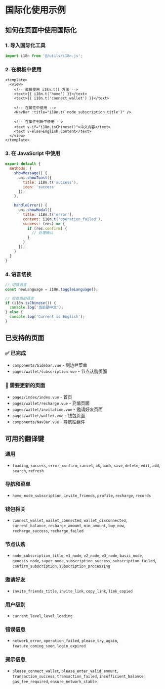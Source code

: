 # 国际化使用示例

## 如何在页面中使用国际化

### 1. 导入国际化工具
```javascript
import i18n from '@/utils/i18n.js';
```

### 2. 在模板中使用
```vue
<template>
  <view>
    <!-- 直接使用 i18n.t() 方法 -->
    <text>{{ i18n.t('home') }}</text>
    <text>{{ i18n.t('connect_wallet') }}</text>
    
    <!-- 在属性中使用 -->
    <NavBar :title="i18n.t('node_subscription_title')" />
    
    <!-- 在条件判断中使用 -->
    <text v-if="i18n.isChinese()">中文内容</text>
    <text v-else>English Content</text>
  </view>
</template>
```

### 3. 在 JavaScript 中使用
```javascript
export default {
  methods: {
    showMessage() {
      uni.showToast({
        title: i18n.t('success'),
        icon: 'success'
      });
    },
    
    handleError() {
      uni.showModal({
        title: i18n.t('error'),
        content: i18n.t('operation_failed'),
        success: (res) => {
          if (res.confirm) {
            // 处理确认
          }
        }
      });
    }
  }
}
```

### 4. 语言切换
```javascript
// 切换语言
const newLanguage = i18n.toggleLanguage();

// 检查当前语言
if (i18n.isChinese()) {
  console.log('当前是中文');
} else {
  console.log('Current is English');
}
```

## 已支持的页面

### ✅ 已完成
- `components/Sidebar.vue` - 侧边栏菜单
- `pages/wallet/subscription.vue` - 节点认购页面

### 🔄 需要更新的页面
- `pages/index/index.vue` - 首页
- `pages/wallet/recharge.vue` - 充值页面
- `pages/wallet/invitation.vue` - 邀请好友页面
- `pages/wallet/wallet.vue` - 钱包页面
- `components/NavBar.vue` - 导航栏组件

## 可用的翻译键

### 通用
- `loading`, `success`, `error`, `confirm`, `cancel`, `ok`, `back`, `save`, `delete`, `edit`, `add`, `search`, `refresh`

### 导航和菜单
- `home`, `node_subscription`, `invite_friends`, `profile`, `recharge`, `records`

### 钱包相关
- `connect_wallet`, `wallet_connected`, `wallet_disconnected`, `current_balance`, `recharge_amount`, `min_amount`, `buy_now`, `recharge_success`, `recharge_failed`

### 节点认购
- `node_subscription_title`, `v1_node`, `v2_node`, `v3_node`, `basic_node`, `genesis_node`, `super_node`, `subscription_success`, `subscription_failed`, `confirm_subscription`, `subscription_processing`

### 邀请好友
- `invite_friends_title`, `invite_link`, `copy_link`, `link_copied`

### 用户级别
- `current_level`, `level_loading`

### 错误信息
- `network_error`, `operation_failed`, `please_try_again`, `feature_coming_soon`, `login_expired`

### 提示信息
- `please_connect_wallet`, `please_enter_valid_amount`, `transaction_success`, `transaction_failed`, `insufficient_balance`, `gas_fee_required`, `ensure_network_stable`
